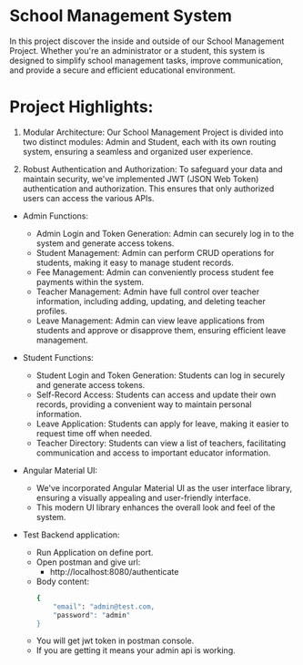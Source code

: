 # School Management System
In this project discover the inside and outside of our School Management Project. Whether you're an administrator or a student, this system is designed to simplify school management tasks, improve communication, and provide a secure and efficient educational environment.

# Project Highlights:
1. Modular Architecture:
Our School Management Project is divided into two distinct modules: Admin and Student, each with its own routing system, ensuring a seamless and organized user experience.

2. Robust Authentication and Authorization:
To safeguard your data and maintain security, we've implemented JWT (JSON Web Token) authentication and authorization. This ensures that only authorized users can access the various APIs.

- Admin Functions:
  - Admin Login and Token Generation: Admin can securely log in to the system and generate access tokens.
  - Student Management: Admin can perform CRUD operations for students, making it easy to manage student records.
  - Fee Management: Admin can conveniently process student fee payments within the system.
  - Teacher Management: Admin have full control over teacher information, including adding, updating, and deleting teacher profiles.
  - Leave Management: Admin can view leave applications from students and approve or disapprove them, ensuring efficient leave management.

- Student Functions:
  - Student Login and Token Generation: Students can log in securely and generate access tokens.
  - Self-Record Access: Students can access and update their own records, providing a convenient way to maintain personal information.
  - Leave Application: Students can apply for leave, making it easier to request time off when needed.
  - Teacher Directory: Students can view a list of teachers, facilitating communication and access to important educator information.

- Angular Material UI:
  - We've incorporated Angular Material UI as the user interface library, ensuring a visually appealing and user-friendly interface.
  - This modern UI library enhances the overall look and feel of the system.
  
- Test Backend application:
  - Run Application on define port.
  - Open postman and give url:
	- http://localhost:8080/authenticate
  - Body content:
	```bash
	{
		"email": "admin@test.com,
		"password": "admin"
	}
  - You will get jwt token in postman console.
  - If you are getting it means your admin api is working.
